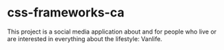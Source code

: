 # css-frameworks-ca

This project is a social media application about and for people who live or are interested in everything about the lifestyle: Vanlife.
